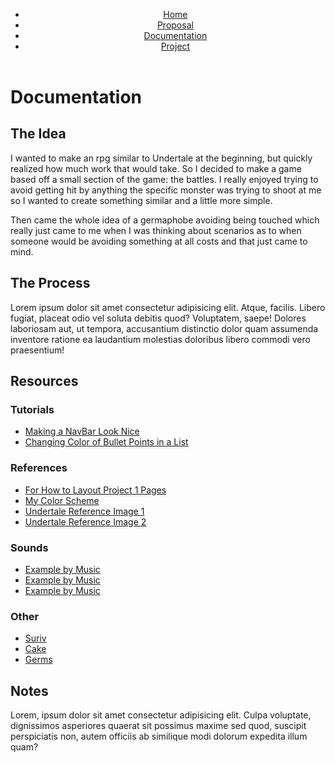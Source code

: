 <header>

<div class="container">

<nav>

*   [Home](index.html)
*   [Proposal](proposal.html)
*   [Documentation](documentation.html)
*   [Project](#)

</nav>

</div>

</header>

<main>

# Documentation

## The Idea

I wanted to make an rpg similar to Undertale at the beginning, but quickly realized how much work that would take. So I decided to make a game based off a small section of the game: the battles. I really enjoyed trying to avoid getting hit by anything the specific monster was trying to shoot at me so I wanted to create something similar and a little more simple.  

Then came the whole idea of a germaphobe avoiding being touched which really just came to me when I was thinking about scenarios as to when someone would be avoiding something at all costs and that just came to mind.

## The Process

Lorem ipsum dolor sit amet consectetur adipisicing elit. Atque, facilis. Libero fugiat, placeat odio vel soluta debitis quod? Voluptatem, saepe! Dolores laboriosam aut, ut tempora, accusantium distinctio dolor quam assumenda inventore ratione ea laudantium molestias doloribus libero commodi vero praesentium!

## Resources

### Tutorials

*   [Making a NavBar Look Nice](https://www.youtube.com/watch?v=FEmysQARWFU)
*   [Changing Color of Bullet Points in a List](https://www.w3schools.com/howto/howto_css_bullet_color.asp)

### References

*   [For How to Layout Project 1 Pages](https://people.rit.edu/lcb2374/230/project1/documentation.html)
*   [My Color Scheme](https://coolors.co/b0d87b-c2db8e-fcae8d-efa48b-685369)
*   [Undertale Reference Image 1](https://www.google.com/search?q=undertale+battle&rlz=1C1CHBF_enUS812US812&sxsrf=ACYBGNTh2O3rluwORFhNri8jJdaJAcJwBQ:1570065322848&source=lnms&tbm=isch&sa=X&ved=0ahUKEwiYm96O9f7kAhXhm-AKHa3UCHQQ_AUIEigB&biw=1920&bih=969#)
*   [Undertale Reference Image 2](https://www.google.com/search?q=undertale+battle&rlz=1C1CHBF_enUS812US812&sxsrf=ACYBGNTh2O3rluwORFhNri8jJdaJAcJwBQ:1570065322848&source=lnms&tbm=isch&sa=X&ved=0ahUKEwiYm96O9f7kAhXhm-AKHa3UCHQQ_AUIEigB&biw=1920&bih=969#)

### Sounds

*   [Example by Music](#)
*   [Example by Music](#)
*   [Example by Music](#)

### Other

*   [Suriv](#)
*   [Cake](#)
*   [Germs](#)

## Notes

Lorem, ipsum dolor sit amet consectetur adipisicing elit. Culpa voluptate, dignissimos asperiores quaerat sit possimus maxime sed quod, suscipit perspiciatis non, autem officiis ab similique modi dolorum expedita illum quam?

</main>
